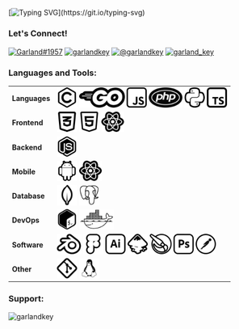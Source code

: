 [![Typing SVG](https://readme-typing-svg.herokuapp.com?color=%2336BCF7&center=false&vCenter=true&width=800&lines=Hi+there+👋,+my+name+is+Garland+Key.+Welcome+to+my+profile!;I'm+a+full+stack+software+engineer.;I'm+a+Cryptography,+Decentralization+and+Privacy+enthusiast.)](https://git.io/typing-svg)

### Let's Connect!

<p align="left">
<a href="https://discord.gg/Garland#1957" target="blank"><img align="center" src="https://raw.githubusercontent.com/rahuldkjain/github-profile-readme-generator/master/src/images/icons/Social/discord.svg" alt="Garland#1957" height="40" /></a>
<a href="https://linkedin.com/in/garlandkey" target="blank"><img align="center" src="https://raw.githubusercontent.com/rahuldkjain/github-profile-readme-generator/master/src/images/icons/Social/linked-in-alt.svg" alt="garlandkey" height="30" /></a>
<a href="https://medium.com/@garlandkey" target="blank"><img align="center" src="https://raw.githubusercontent.com/rahuldkjain/github-profile-readme-generator/master/src/images/icons/Social/medium.svg" alt="@garlandkey" height="30"/></a>
<a href="https://twitter.com/garland_key" target="blank"><img align="center" src="https://raw.githubusercontent.com/rahuldkjain/github-profile-readme-generator/master/src/images/icons/Social/twitter.svg" alt="garland_key" height="30"/></a>
</p>


### Languages and Tools:

|  |  |
|:---|:---|
**Languages** | <a href="https://www.cprogramming.com/" target="_blank" rel="noreferrer"><img src="https://github.com/GarlandKey/creative-content/blob/main/c.svg" alt="c" height="40"/></a> <a href="https://golang.org" target="_blank" rel="noreferrer"><img src="https://github.com/GarlandKey/creative-content/blob/main/go.svg" alt="go" height="40"/></a> <a href="https://developer.mozilla.org/en-US/docs/Web/JavaScript" target="_blank" rel="noreferrer"><img src="https://github.com/GarlandKey/creative-content/blob/main/javascript.svg" alt="javascript" height="40"/></a> <a href="https://www.php.net" target="_blank" rel="noreferrer"><img src="https://github.com/GarlandKey/creative-content/blob/main/php.svg" alt="php" height="40"/></a> <a href="https://www.python.org" target="_blank" rel="noreferrer"><img src="https://github.com/GarlandKey/creative-content/blob/main/python.svg" alt="python" height="40"/></a> <a href="https://www.typescriptlang.org/" target="_blank" rel="noreferrer"><img src="https://github.com/GarlandKey/creative-content/blob/main/typescript.svg" alt="typescript" height="40"/></a>
**Frontend** | <a href="https://www.w3schools.com/css/" target="_blank" rel="noreferrer"><img src="https://github.com/GarlandKey/creative-content/blob/main/css.svg" alt="css3" height="40"/></a> <a href="https://www.w3.org/html/" target="_blank" rel="noreferrer"><img src="https://github.com/GarlandKey/creative-content/blob/main/html.svg" alt="html5" height="40"/></a> <a href="https://reactjs.org/" target="_blank" rel="noreferrer"><img src="https://github.com/GarlandKey/creative-content/blob/main/react.svg" alt="react" height="40"/></a>
**Backend** | <a href="https://nodejs.org" target="_blank" rel="noreferrer"> <img src="https://github.com/GarlandKey/creative-content/blob/main/nodejs.svg" alt="nodejs" height="40"/></a>
**Mobile** | <a href="https://developer.android.com" target="_blank" rel="noreferrer"><img src="https://github.com/GarlandKey/creative-content/blob/main/android.svg" alt="android" height="40"/></a> <a href="https://reactnative.dev/" target="_blank" rel="noreferrer"><img src="https://github.com/GarlandKey/creative-content/blob/main/react.svg" alt="reactnative" height="40"/></a>
**Database** | <a href="https://www.mongodb.com/" target="_blank" rel="noreferrer"><img src="https://github.com/GarlandKey/creative-content/blob/main/mongodb.svg" alt="mongodb" height="40"/></a> <a href="https://www.postgresql.org" target="_blank" rel="noreferrer"><img src="https://github.com/GarlandKey/creative-content/blob/main/postgresql.svg" alt="postgresql" height="40"/></a>
**DevOps** | <a href="https://www.gnu.org/software/bash/" target="_blank" rel="noreferrer"><img src="https://github.com/GarlandKey/creative-content/blob/main/bash.svg" alt="bash" height="40"/></a> <a href="https://www.docker.com/" target="_blank" rel="noreferrer"><img src="https://github.com/GarlandKey/creative-content/blob/main/docker.svg" alt="docker" height="40"/></a>
**Software** | <a href="https://www.blender.org/" target="_blank" rel="noreferrer"><img src="https://github.com/GarlandKey/creative-content/blob/main/blender.svg" alt="blender" height="40"/></a> <a href="https://www.figma.com/" target="_blank" rel="noreferrer"><img src="https://github.com/GarlandKey/creative-content/blob/main/figma.svg" alt="figma" height="40"/></a> <a href="https://www.adobe.com/in/products/illustrator.html" target="_blank" rel="noreferrer"><img src="https://github.com/GarlandKey/creative-content/blob/main/ai.svg" alt="illustrator" height="40"/></a> <a href="https://inkscape.org" target="_blank" rel="noreferrer"><img src="https://github.com/GarlandKey/creative-content/blob/main/inkscape.svg" alt="inkscape" height="40"/></a> <a href="https://krita.org" target="_blank" rel="noreferrer"><img src="https://github.com/GarlandKey/creative-content/blob/main/krita.svg" alt="krita" height="40"/></a> <a href="https://www.photoshop.com/en" target="_blank" rel="noreferrer"><img src="https://github.com/GarlandKey/creative-content/blob/main/ps.svg" alt="photoshop" height="40"/></a> <a href="https://postman.com" target="_blank" rel="noreferrer"><img src="https://github.com/GarlandKey/creative-content/blob/main/postman.svg" alt="postman" height="40"/></a>
**Other** | <a href="https://git-scm.com/" target="_blank" rel="noreferrer"><img src="https://github.com/GarlandKey/creative-content/blob/main/git.svg" alt="git" height="40"/></a> <a href="https://www.linux.org/" target="_blank" rel="noreferrer"><img src="https://github.com/GarlandKey/creative-content/blob/main/linux.svg" alt="linux" height="40"/></a>

### Support:

<a href="https://www.buymeacoffee.com/garlandkey"> <img align="left" src="https://cdn.buymeacoffee.com/buttons/v2/default-yellow.png" height="50" width="210" alt="garlandkey"/></a>
